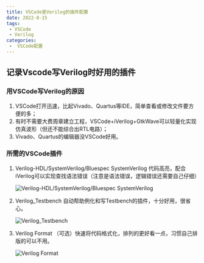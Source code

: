 ```yaml
---
title: VSCode里Verilog的插件配置
date: 2022-8-15
tags:
 - VSCode
 - Verilog
categories:
 -  VSCode配置
---
```

## 记录Vscode写Verilog时好用的插件

### 用VSCode写Verilog的原因

1. VSCode打开迅速，比起Vivado、Quartus等IDE，简单查看或修改文件要方便的多；
2. 有时不需要大费周章建立工程，VSCode+iVerilog+GtkWave可以轻量化实现仿真波形（但还不能综合出RTL电路）；
3. Vivado、Quartus的编辑器没VSCode好用。

### 所需的VSCode插件

1. Verilog-HDL/SystemVerilog/Bluespec SystemVerilog
   代码高亮，配合iVerilog可以实现查找语法错误（注意是语法错误，逻辑错误还需要自己仔细）

   ![Verilog-HDL/SystemVerilog/Bluespec SystemVerilog](http://imagebed.krins.cloud/api/image/R2X0L20N.png)
    <!-- TODO:找ljgg处理图床插件 -->
2. Verilog_Testbench
   自动帮助例化和写Testbench的插件，十分好用，很省心。

   ![Verilog_Testbench](http://imagebed.krins.cloud/api/image/0Z4T4VD8.png)
3. Verilog Format
   （可选）快速将代码格式化，排列的更好看一点，习惯自己排版的可以不用。

   ![Verilog Format](http://imagebed.krins.cloud/api/image/VH4ZJHX2.png)
